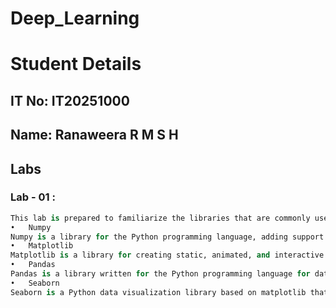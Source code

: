 # Deep_Learning

# Student Details
## IT No: IT20251000
## Name: Ranaweera R M S H

## Labs 

### Lab - 01 :

```python 
This lab is prepared to familiarize the libraries that are commonly used in deep learning. In this lab, you will be introduced to the following libraries,
•	Numpy
Numpy is a library for the Python programming language, adding support for large, multi-dimensional arrays and matrices, along with mathematical functions to operate on these arrays.
•	Matplotlib
Matplotlib is a library for creating static, animated, and interactive visualizations in Python.
•	Pandas
Pandas is a library written for the Python programming language for data manipulation and analysis.
•	Seaborn
Seaborn is a Python data visualization library based on matplotlib that provides a high-level interface.
```
